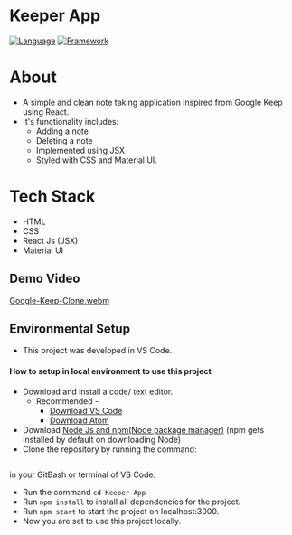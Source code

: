 # Keeper App

[![Language](https://img.shields.io/badge/Language-Javascript-blue.svg?style=flat)](https://www.javascript.com/)
[![Framework](https://img.shields.io/badge/Framework-Reactjs-brightgreen.svg?style=flat)](https://reactjs.org/)

# About

- A simple and clean note taking application inspired from Google Keep using React.
- It's functionality includes:
  - Adding a note
  - Deleting a note
  - Implemented using JSX
  - Styled with CSS and Material UI.

# Tech Stack

- HTML
- CSS
- React Js (JSX)
- Material UI

## Demo Video

[Google-Keep-Clone.webm](https://user-images.githubusercontent.com/94623032/179485794-b4bc935e-2071-4d66-bd75-a3377c48d9fb.webm)

## Environmental Setup

- This project was developed in VS Code.

#### How to setup in local environment to use this project

- Download and install a code/ text editor.
  - Recommended -
    - [Download VS Code](https://code.visualstudio.com/download)
    - [Download Atom](https://atom.io/)
- Download [Node Js and npm(Node package manager)](https://nodejs.org/en/) (npm gets installed by default on downloading Node)
- Clone the repository by running the command:

```

```

in your GitBash or terminal of VS Code.

- Run the command `cd Keeper-App`
- Run `npm install` to install all dependencies for the project.
- Run `npm start` to start the project on localhost:3000.
- Now you are set to use this project locally.
